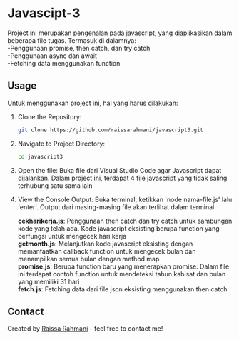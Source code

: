 # Javascipt-3

Project ini merupakan pengenalan pada javascript, yang diaplikasikan dalam beberapa file tugas. Termasuk di dalamnya: <br>
-Penggunaan promise, then catch, dan try catch <br>
-Penggunaan async dan await<br>
-Fetching data menggunakan function<br>

## Usage
Untuk menggunakan project ini, hal yang harus dilakukan:<br>

1. Clone the Repository:
   ```bash 
   git clone https://github.com/raissarahmani/javascript3.git
   ```

2. Navigate to Project Directory:
    ```bash 
   cd javascript3
   ```

3. Open the file: 
    Buka file dari Visual Studio Code agar Javascript dapat dijalankan. Dalam project ini, terdapat 4 file javascript yang tidak saling terhubung satu sama lain
    
4. View the Console Output: 
    Buka terminal, ketikkan 'node nama-file.js' lalu 'enter'. Output dari masing-masing file akan terlihat dalam terminal <br>

    **cekharikerja.js**: Penggunaan then catch dan try catch untuk sambungan kode yang telah ada. Kode javascript eksisting berupa function yang berfungsi untuk mengecek hari kerja  <br>
    **getmonth.js**: Melanjutkan kode javascript eksisting dengan memanfaatkan callback function untuk mengecek bulan dan menampilkan semua bulan dengan method map <br>
    **promise.js**: Berupa function baru yang menerapkan promise. Dalam file ini terdapat contoh function untuk mendeteksi tahun kabisat dan bulan yang memiliki 31 hari <br>
    **fetch.js**: Fetching data dari file json eksisting menggunakan then catch <br>

## Contact
Created by [Raissa Rahmani](raissarahmani18@gmail.com) - feel free to contact me!


